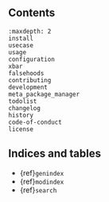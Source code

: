 ```{include} ../readme.md
```

## Contents

```{toctree}
:maxdepth: 2
install
usecase
usage
configuration
xbar
falsehoods
contributing
development
meta_package_manager
todolist
changelog
history
code-of-conduct
license
```

## Indices and tables

* {ref}`genindex`
* {ref}`modindex`
* {ref}`search`
